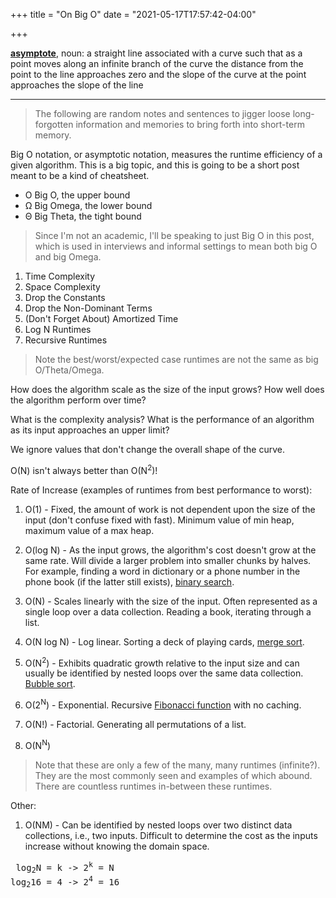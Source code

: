 +++
title = "On Big O"
date = "2021-05-17T17:57:42-04:00"

+++

[**asymptote**], noun:  a straight line associated with a curve such that as a point moves along an infinite branch of the curve the distance from the point to the line approaches zero and the slope of the curve at the point approaches the slope of the line

---

> The following are random notes and sentences to jigger loose long-forgotten information and memories to bring forth into short-term memory.

Big O notation, or asymptotic notation, measures the runtime efficiency of a given algorithm.  This is a big topic, and this is going to be a short post meant to be a kind of cheatsheet.

- O Big O, the upper bound
- Ω Big Omega, the lower bound
- Θ Big Theta, the tight bound

> Since I'm not an academic, I'll be speaking to just Big O in this post, which is used in interviews and informal settings to mean both big O and big Omega.

1. Time Complexity
1. Space Complexity
1. Drop the Constants
1. Drop the Non-Dominant Terms
1. (Don't Forget About) Amortized Time
1. Log N Runtimes
1. Recursive Runtimes

> Note the best/worst/expected case runtimes are not the same as big O/Theta/Omega.

How does the algorithm scale as the size of the input grows?  How well does the algorithm perform over time?

What is the complexity analysis?  What is the performance of an algorithm as its input approaches an upper limit?

We ignore values that don't change the overall shape of the curve.

O(N) isn't always better than O(N<sup>2</sup>)!

Rate of Increase (examples of runtimes from best performance to worst):

1. O(1) - Fixed, the amount of work is not dependent upon the size of the input (don't confuse fixed with fast).  Minimum value of min heap, maximum value of a max heap.

1. O(log N) - As the input grows, the algorithm's cost doesn't grow at the same rate.  Will divide a larger problem into smaller chunks by halves.  For example, finding a word in dictionary or a phone number in the phone book (if the latter still exists), [binary search].

1. O(N) - Scales linearly with the size of the input. Often represented as a single loop over a data collection.  Reading a book, iterating through a list.

1. O(N log N) - Log linear.  Sorting a deck of playing cards, [merge sort].

1. O(N<sup>2</sup>) - Exhibits quadratic growth relative to the input size and can usually be identified by nested loops over the same data collection. [Bubble sort].

1. O(2<sup>N</sup>) - Exponential.  Recursive [Fibonacci function] with no caching.

1. O(N!) - Factorial.  Generating all permutations of a list.

1. O(N<sup>N</sup>)

> Note that these are only a few of the many, many runtimes (infinite?).  They are the most commonly seen and examples of which abound.  There are countless runtimes in-between these runtimes.

Other:

1. O(NM) - Can be identified by nested loops over two distinct data collections, i.e., two inputs.  Difficult to determine the cost as the inputs increase without knowing the domain space.

<pre class="math">
 log<sub>2</sub>N = k -> 2<sup>k</sup> = N
log<sub>2</sub>16 = 4 -> 2<sup>4</sup> = 16
</pre>

[**asymptote**]: https://www.merriam-webster.com/dictionary/asymptote
[binary search]: https://en.wikipedia.org/wiki/Binary_search_algorithm
[merge sort]: https://en.wikipedia.org/wiki/Merge_sort
[Bubble sort]: https://en.wikipedia.org/wiki/Bubble_sort
[Fibonacci function]: http://homepage.cs.uiowa.edu/~sriram/80/spring2009/notes/exponentialRunningTime.html

